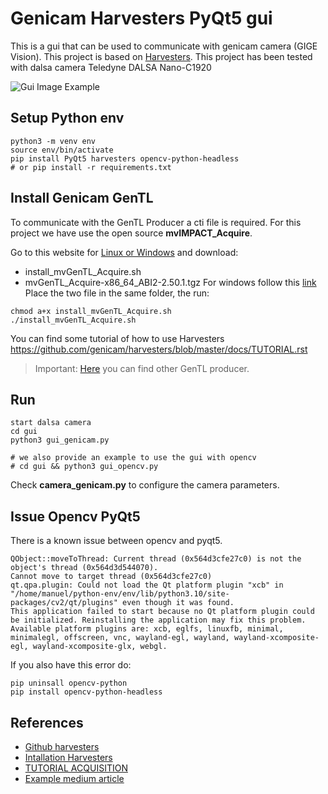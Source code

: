 # Genicam Harvesters PyQt5 gui

This is a gui that can be used to communicate with genicam camera (GIGE Vision).
This project is based on [Harvesters](https://github.com/genicam/harvesters).
This project has been tested with dalsa camera Teledyne DALSA Nano-C1920

![Gui Image Example]("./sample.png")

## Setup Python env

```
python3 -m venv env
source env/bin/activate
pip install PyQt5 harvesters opencv-python-headless
# or pip install -r requirements.txt
```
## Install Genicam GenTL 
To communicate with the GenTL Producer a cti file is required.
For this project we have use the open source **mvIMPACT_Acquire**.

Go to this website for [Linux or Windows](http://static.matrix-vision.com/mvIMPACT_Acquire/)
and download:
* install_mvGenTL_Acquire.sh
* mvGenTL_Acquire-x86_64_ABI2-2.50.1.tgz
For windows follow this [link](https://www.matrix-vision.com/manuals/mvBlueCOUGAR-XT/mvBC_section_quickstart_InstallingTheGenTLAcquirePackage.html)
Place the two file in the same folder, the run:
```
chmod a+x install_mvGenTL_Acquire.sh
./install_mvGenTL_Acquire.sh
```

You can find some tutorial of how to use Harvesters https://github.com/genicam/harvesters/blob/master/docs/TUTORIAL.rst

> Important: [Here](https://github.com/genicam/harvesters/wiki#gentl-producers) you can find other GenTL producer.


## Run 
```
start dalsa camera
cd gui
python3 gui_genicam.py

# we also provide an example to use the gui with opencv
# cd gui && python3 gui_opencv.py
```

Check **camera_genicam.py** to configure the camera parameters.

## Issue Opencv PyQt5

There is a known issue between opencv and pyqt5.
```
QObject::moveToThread: Current thread (0x564d3cfe27c0) is not the object's thread (0x564d3d544070).
Cannot move to target thread (0x564d3cfe27c0)
qt.qpa.plugin: Could not load the Qt platform plugin "xcb" in "/home/manuel/python-env/env/lib/python3.10/site-packages/cv2/qt/plugins" even though it was found.
This application failed to start because no Qt platform plugin could be initialized. Reinstalling the application may fix this problem.
Available platform plugins are: xcb, eglfs, linuxfb, minimal, minimalegl, offscreen, vnc, wayland-egl, wayland, wayland-xcomposite-egl, wayland-xcomposite-glx, webgl.
```
If you also have this error do:
```
pip uninsall opencv-python
pip install opencv-python-headless
```


## References
* [Github harvesters](https://github.com/genicam/harvesters)
* [Intallation Harvesters](https://harvesters.readthedocs.io/en/latest/INSTALL.html#installing-python)
* [TUTORIAL ACQUISITION](https://github.com/genicam/harvesters/blob/master/docs/TUTORIAL.rst)
* [Example medium article](https://medium.com/@kshahir2004/streaming-yuv422-yuyv-packed-pixel-format-data-from-gige-vision-camera-with-python-harvesters-ee2e2aaafca0)